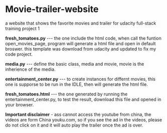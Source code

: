# Movie-trailer-website
a website that shows the favorite movies and trailer for udacity full-stack training project 1</p> 
<strong>fresh_tomatoes.py</strong> --- the one include the html code, when call the funtion open_movies_page, program will generate a html file and open in default broswer. this template was download from udacity and updated to fix my code project.</p>
<strong>media.py</strong> --- define the basic class, media and movie, movie is the inherience of the media.</p>
<strong>entertainment_center.py</strong> --- to create instances for differnt movies, this one is supporse to be run in the IDLE, then will generate the html file.</p>
<strong>fresh_tomatoes.html</strong> --- the one generated by running the entertainment_center.py, to test the result, download this file and opened in your browser.</p>
<strong>Important disclaimer</strong> - ass cannot access the youtube from china, the videos are form China youku.com, so if you see the ad in the videos, please do not click on it and it will auto play the trailer once the ad is over.
